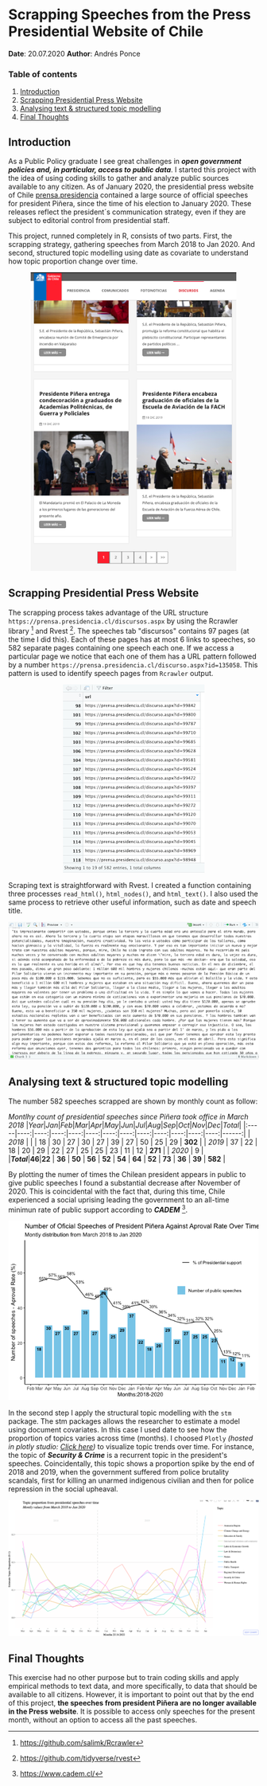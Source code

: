 # Scrapping Speeches from the Press Presidential Website of Chile #
**Date**:  20.07.2020
**Author**: Andrés Ponce

### Table of contents
1. [Introduction](#introduction)
2. [Scrapping Presidential Press Website](#paragraph1)
3. [Analysing text & structured topic modelling](#paragraph2)
4. [Final Thoughts](#paragraph3)

## Introduction <a name="introduction"></a>
As a Public Policy graduate I see great challenges in **_open government policies and, in particular, access to public data_**. I started this project with the idea of using coding skills to gather and analyze public sources available to any citizen. As of January 2020, the presidential press website of Chile [prensa.presidencia](https://prensa.presidencia.cl/discursos.aspx) contained a large source of official speeches for president Piñera, since the time of his election to January 2020. These releases reflect the president´s communication strategy, even if they are subject to editorial control from presidential staff.

This project, runned completely in R, consists of two parts. First, the scrapping strategy, gathering speeches from March 2018 to Jan 2020. And second, structured topic modelling using date as covariate to understand how topic proportion change over time.  

<p align="center">
<img src="/assets/Screenshot%202020-07-19%20at%2012.13.08.png" height="600">
</p>

## Scrapping Presidential Press Website <a name="paragraph1"></a>
The scrapping process takes advantage of the URL structure `https://prensa.presidencia.cl/discursos.aspx` by using the Rcrawler library [^1] and Rvest [^2]. The speeches tab "discursos" contains 97 pages (at the time I did this). Each of these pages has at most 6 links to speeches, so 582 separate pages containing one speech each one. If we access a particular page we notice that each one of them has a URL pattern followed by a number `https://prensa.presidencia.cl/discurso.aspx?id=135058`. This pattern is used to identify speech pages from `Rcrawler` output.

<p align="center">
<img src="/assets/Lists of urls.png">
</p>

Scraping text is straightforward with Rvest. I created a function containing three processes `read_html()`, `html_nodes()`, and `html_text()`. I also used the same process to retrieve other useful information, such as date and speech title.

<p align="center">
<img src="/assets/speech.png">
</p>

## Analysing text & structured topic modelling <a name="paragraph2"></a>
The number 582 speeches scrapped are shown by monthly count as follow:

_Montlhy count of presidential speeches since Piñera took office in March 2018_
|_Year_|_Jan_|_Feb_|_Mar_|_Apr_|_May_|_Jun_|_Jul_|_Aug_|_Sep_|_Oct_|_Nov_|_Dec_|_Total_|
|:-----|----:|----:|----:|----:|----:|----:|----:|----:|----:|----:|----:|----:|------:|
| _2018_ |     |     |  18 | 30  | 27  | 30  | 27  | 39  | 27  | 50  | 25  |  29 | __302__   |
| _2019_ | 37  | 22  | 18  | 20  | 29  | 22  | 27  | 25  | 25  | 23  | 11  |  12 | __271__   |
| _2020_ |  9  |  
|_**Total**_|__46__|__22__  | __36__  | __50__  | __56__  | __52__  | __54__  | __64__  | __52__  | __73__  | __36__  |  __39__ |   __582__  |

By plotting the numer of times the Chilean president appears in public to give public speeches I found a substantial decrease after November of 2020. This is coincidental with the fact that, during this time, Chile experienced a social uprising leading the government to an all-time minimun rate of public support according to **_CADEM_** [^3].


<p align="center">
<img src="/assets/graph1.png">
</p>  

In the second step I apply the structural topic modelling with the `stm` package. The stm packages allows the researcher to estimate a model using document covariates. In this case I used date to see how the proportion of topics varies across time (months). I choosed `Plotly` _(hosted in plotly studio: [Click here](https://chart-studio.plotly.com/~Andres1986/1.embed?share_key=hkHUmY5lfL9zZc8nYvfVga))_ to visualize topic trends over time. For instance, the topic of **_Security & Crime_** is a recurrent topic in the president's speeches. Coincidentally, this topic shows a proportion spike by the end of 2018 and 2019, when the government suffered from police brutality scandals, first for killing an unarmed indigenous civilian and then for police repression in the social upheaval.    

<p align="center">
<img src="/assets/captura.png">
</p>  

## Final Thoughts <a name="paragraph3"></a>

This exercise had no other purpose but to train coding skills and apply empirical methods to text data, and more specifically, to data that should be available to all citizens. However, it is important to point out that by the end of this project, **the speeches from president Piñera are no longer available in the Press website**. It is possible to access only speeches for the present month, without an option to access all the past speeches.

[^1]: https://github.com/salimk/Rcrawler

[^2]: https://github.com/tidyverse/rvest

[^3]: https://www.cadem.cl/
